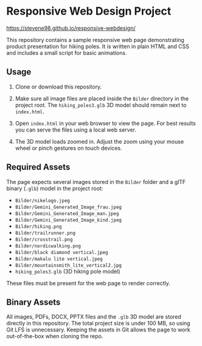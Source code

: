 # Responsive Web Design Project


https://stevene98.github.io/responsive-webdesign/

This repository contains a sample responsive web page demonstrating product presentation for hiking poles. It is written in plain HTML and CSS and includes a small script for basic animations.

## Usage

1. Clone or download this repository.
2. Make sure all image files are placed inside the `Bilder` directory in the project root. The `hiking_poles3.glb` 3D model should remain next to `index.html`.
3. Open `index.html` in your web browser to view the page. For best results you can serve the files using a local web server.

4. The 3D model loads zoomed in. Adjust the zoom using your mouse wheel or pinch gestures on touch devices.
## Required Assets

The page expects several images stored in the `Bilder` folder and a glTF binary (`.glb`) model in the project root:

- `Bilder/nikelogo.jpeg`
- `Bilder/Gemini_Generated_Image_frau.jpeg`
- `Bilder/Gemini_Generated_Image_man.jpeg`
- `Bilder/Gemini_Generated_Image_kind.jpeg`
- `Bilder/hiking.png`
- `Bilder/trailrunner.png`
- `Bilder/crosstrail.png`
- `Bilder/nordicwalking.png`
- `Bilder/black diamond vertical.jpeg`
- `Bilder/makalu lite vertical.jpeg`
- `Bilder/mountainsmith_lite_vertical2.jpg`
- `hiking_poles3.glb` (3D hiking pole model)

These files must be present for the web page to render correctly.

## Binary Assets

All images, PDFs, DOCX, PPTX files and the `.glb` 3D model are stored directly in this repository. The total project size is under 100&nbsp;MB, so using Git LFS is unnecessary. Keeping the assets in Git allows the page to work out-of-the-box when cloning the repo.
